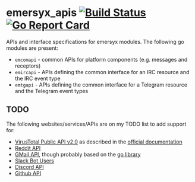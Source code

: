 # emersyx_apis [![Build Status][build-img]][build-url] [![Go Report Card][gorep-img]][gorep-url]

APIs and interface specifications for emersyx modules. The following go modules are present:

* `emcomapi` - common APIs for platform components (e.g. messages and receptors)
* `emircapi` - APIs defining the common interface for an IRC resource and the IRC event type
* `emtgapi` - APIs defining the common interface for a Telegram resource and the Telegram event types

## TODO

The following websites/services/APIs are on my TODO list to add support for:

* [VirusTotal Public API v2.0][1] as described in the [official documentation][2]
* [Reddit API][3]
* [GMail API][4], though probably based on the [go library][5]
* [Slack Bot Users][6]
* [Discord API][7]
* [Github API][8]

[build-img]: https://travis-ci.org/emersyx/emersyx_apis.svg?branch=master
[build-url]: https://travis-ci.org/emersyx/emersyx_apis
[gorep-img]: https://goreportcard.com/badge/github.com/emersyx/emersyx_apis
[gorep-url]: https://goreportcard.com/report/github.com/emersyx/emersyx_apis
[1]: https://www.virustotal.com/en/documentation/public-api/
[2]: https://developers.virustotal.com/v2.0/reference
[3]: https://www.reddit.com/dev/api/
[4]: https://developers.google.com/gmail/api/
[5]: https://developers.google.com/gmail/api/quickstart/go
[6]: https://api.slack.com/bot-users
[7]: https://discordapp.com/developers
[8]: https://developer.github.com/v3/
